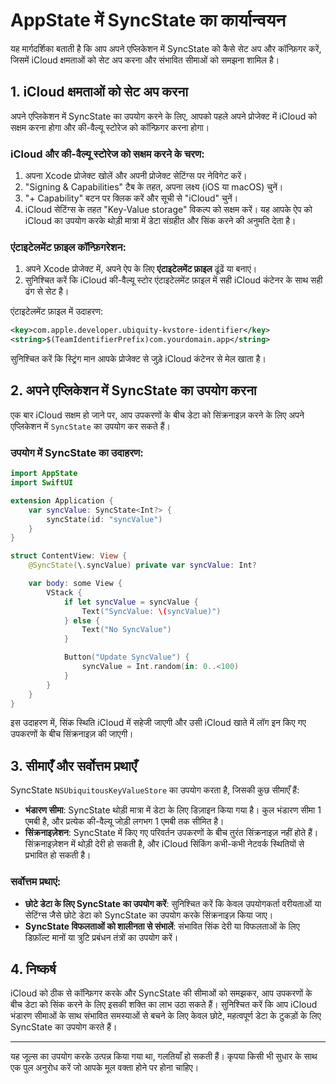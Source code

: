 # AppState में SyncState का कार्यान्वयन

यह मार्गदर्शिका बताती है कि आप अपने एप्लिकेशन में SyncState को कैसे सेट अप और कॉन्फ़िगर करें, जिसमें iCloud क्षमताओं को सेट अप करना और संभावित सीमाओं को समझना शामिल है।

## 1. iCloud क्षमताओं को सेट अप करना

अपने एप्लिकेशन में SyncState का उपयोग करने के लिए, आपको पहले अपने प्रोजेक्ट में iCloud को सक्षम करना होगा और की-वैल्यू स्टोरेज को कॉन्फ़िगर करना होगा।

### iCloud और की-वैल्यू स्टोरेज को सक्षम करने के चरण:

1. अपना Xcode प्रोजेक्ट खोलें और अपनी प्रोजेक्ट सेटिंग्स पर नेविगेट करें।
2. "Signing & Capabilities" टैब के तहत, अपना लक्ष्य (iOS या macOS) चुनें।
3. "+ Capability" बटन पर क्लिक करें और सूची से "iCloud" चुनें।
4. iCloud सेटिंग्स के तहत "Key-Value storage" विकल्प को सक्षम करें। यह आपके ऐप को iCloud का उपयोग करके थोड़ी मात्रा में डेटा संग्रहीत और सिंक करने की अनुमति देता है।

### एंटाइटेलमेंट फ़ाइल कॉन्फ़िगरेशन:

1. अपने Xcode प्रोजेक्ट में, अपने ऐप के लिए **एंटाइटेलमेंट फ़ाइल** ढूंढें या बनाएं।
2. सुनिश्चित करें कि iCloud की-वैल्यू स्टोर एंटाइटेलमेंट फ़ाइल में सही iCloud कंटेनर के साथ सही ढंग से सेट है।

एंटाइटेलमेंट फ़ाइल में उदाहरण:

```xml
<key>com.apple.developer.ubiquity-kvstore-identifier</key>
<string>$(TeamIdentifierPrefix)com.yourdomain.app</string>
```

सुनिश्चित करें कि स्ट्रिंग मान आपके प्रोजेक्ट से जुड़े iCloud कंटेनर से मेल खाता है।

## 2. अपने एप्लिकेशन में SyncState का उपयोग करना

एक बार iCloud सक्षम हो जाने पर, आप उपकरणों के बीच डेटा को सिंक्रनाइज़ करने के लिए अपने एप्लिकेशन में `SyncState` का उपयोग कर सकते हैं।

### उपयोग में SyncState का उदाहरण:

```swift
import AppState
import SwiftUI

extension Application {
    var syncValue: SyncState<Int?> {
        syncState(id: "syncValue")
    }
}

struct ContentView: View {
    @SyncState(\.syncValue) private var syncValue: Int?

    var body: some View {
        VStack {
            if let syncValue = syncValue {
                Text("SyncValue: \(syncValue)")
            } else {
                Text("No SyncValue")
            }

            Button("Update SyncValue") {
                syncValue = Int.random(in: 0..<100)
            }
        }
    }
}
```

इस उदाहरण में, सिंक स्थिति iCloud में सहेजी जाएगी और उसी iCloud खाते में लॉग इन किए गए उपकरणों के बीच सिंक्रनाइज़ की जाएगी।

## 3. सीमाएँ और सर्वोत्तम प्रथाएँ

SyncState `NSUbiquitousKeyValueStore` का उपयोग करता है, जिसकी कुछ सीमाएँ हैं:

- **भंडारण सीमा**: SyncState थोड़ी मात्रा में डेटा के लिए डिज़ाइन किया गया है। कुल भंडारण सीमा 1 एमबी है, और प्रत्येक की-वैल्यू जोड़ी लगभग 1 एमबी तक सीमित है।
- **सिंक्रनाइज़ेशन**: SyncState में किए गए परिवर्तन उपकरणों के बीच तुरंत सिंक्रनाइज़ नहीं होते हैं। सिंक्रनाइज़ेशन में थोड़ी देरी हो सकती है, और iCloud सिंकिंग कभी-कभी नेटवर्क स्थितियों से प्रभावित हो सकती है।

### सर्वोत्तम प्रथाएं:

- **छोटे डेटा के लिए SyncState का उपयोग करें**: सुनिश्चित करें कि केवल उपयोगकर्ता वरीयताओं या सेटिंग्स जैसे छोटे डेटा को SyncState का उपयोग करके सिंक्रनाइज़ किया जाए।
- **SyncState विफलताओं को शालीनता से संभालें**: संभावित सिंक देरी या विफलताओं के लिए डिफ़ॉल्ट मानों या त्रुटि प्रबंधन तंत्रों का उपयोग करें।

## 4. निष्कर्ष

iCloud को ठीक से कॉन्फ़िगर करके और SyncState की सीमाओं को समझकर, आप उपकरणों के बीच डेटा को सिंक करने के लिए इसकी शक्ति का लाभ उठा सकते हैं। सुनिश्चित करें कि आप iCloud भंडारण सीमाओं के साथ संभावित समस्याओं से बचने के लिए केवल छोटे, महत्वपूर्ण डेटा के टुकड़ों के लिए SyncState का उपयोग करते हैं।

---
यह जूल्स का उपयोग करके उत्पन्न किया गया था, गलतियाँ हो सकती हैं। कृपया किसी भी सुधार के साथ एक पुल अनुरोध करें जो आपके मूल वक्ता होने पर होना चाहिए।
